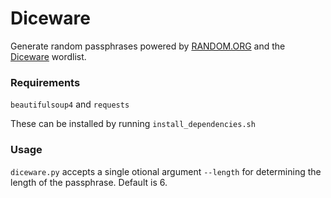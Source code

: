 # Diceware
Generate random passphrases powered by [RANDOM.ORG](https://www.random.org/) and the [Diceware](http://world.std.com/~reinhold/diceware.html) wordlist.

### Requirements
`beautifulsoup4` and `requests`

These can be installed by running `install_dependencies.sh`

### Usage
`diceware.py` accepts a single otional argument `--length` for determining the length of the passphrase. Default is 6.

